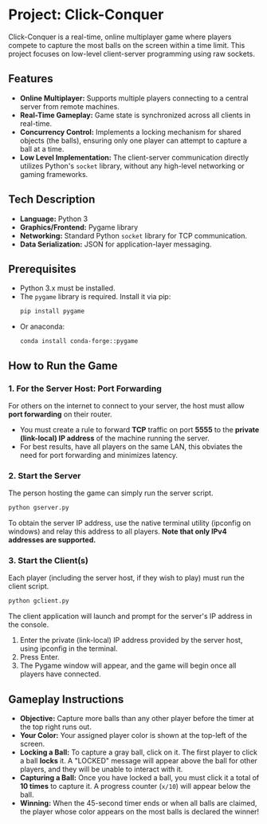 # Project: Click-Conquer

Click-Conquer is a real-time, online multiplayer game where players compete to capture the most balls on the screen within a time limit. This project focuses on low-level client-server programming using raw sockets.

## Features

* **Online Multiplayer:** Supports multiple players connecting to a central server from remote machines.
* **Real-Time Gameplay:** Game state is synchronized across all clients in real-time.
* **Concurrency Control:** Implements a locking mechanism for shared objects (the balls), ensuring only one player can attempt to capture a ball at a time.
* **Low Level Implementation:** The client-server communication directly utilizes Python's `socket` library, without any high-level networking or gaming frameworks.

## Tech Description

* **Language:** Python 3
* **Graphics/Frontend:** Pygame library
* **Networking:** Standard Python `socket` library for TCP communication.
* **Data Serialization:** JSON for application-layer messaging.

## Prerequisites

* Python 3.x must be installed.
* The `pygame` library is required. Install it via pip:
    ```bash
    pip install pygame
    ```
* Or anaconda: 
    ```
    conda install conda-forge::pygame
    ```

## How to Run the Game

### 1. For the Server Host: Port Forwarding

For others on the internet to connect to your server, the host must allow **port forwarding** on their router.

* You must create a rule to forward **TCP** traffic on port **5555** to the **private (link-local) IP address** of the machine running the server.
* For best results, have all players on the same LAN, this obviates the need for port forwarding and minimizes latency.

### 2. Start the Server

The person hosting the game can simply run the server script.

```bash
python gserver.py
```

To obtain the server IP address, use the native terminal utility (ipconfig on windows) and relay this address to all players.
**Note that only IPv4 addresses are supported.**

### 3. Start the Client(s)

Each player (including the server host, if they wish to play) must run the client script.

```bash
python gclient.py
```

The client application will launch and prompt for the server's IP address in the console.
1.  Enter the private (link-local) IP address provided by the server host, using ipconfig in the terminal.
2.  Press Enter.
3.  The Pygame window will appear, and the game will begin once all players have connected.

## Gameplay Instructions

* **Objective:** Capture more balls than any other player before the timer at the top right runs out.
* **Your Color:** Your assigned player color is shown at the top-left of the screen.
* **Locking a Ball:** To capture a gray ball, click on it. The first player to click a ball **locks** it. A "LOCKED" message will appear above the ball for other players, and they will be unable to interact with it.
* **Capturing a Ball:** Once you have locked a ball, you must click it a total of **10 times** to capture it. A progress counter (`x/10`) will appear below the ball.
* **Winning:** When the 45-second timer ends or when all balls are claimed, the player whose color appears on the most balls is declared the winner!
